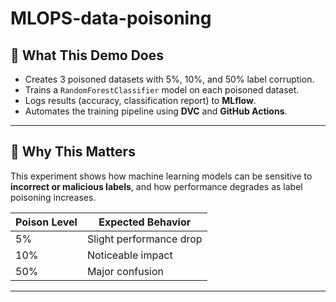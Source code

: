 # MLOPS-data-poisoning
## 🚀 What This Demo Does

- Creates 3 poisoned datasets with 5%, 10%, and 50% label corruption.
- Trains a `RandomForestClassifier` model on each poisoned dataset.
- Logs results (accuracy, classification report) to **MLflow**.
- Automates the training pipeline using **DVC** and **GitHub Actions**.

---

## 🧠 Why This Matters

This experiment shows how machine learning models can be sensitive to **incorrect or malicious labels**, and how performance degrades as label poisoning increases.

| Poison Level | Expected Behavior       |
|--------------|-------------------------|
| 5%           | Slight performance drop |
| 10%          | Noticeable impact       |
| 50%          | Major confusion         |

---